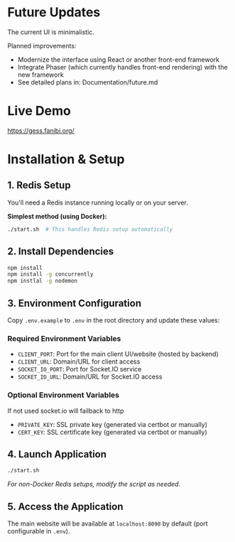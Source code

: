 
# Future Updates
The current UI is minimalistic.

Planned improvements:
- Modernize the interface using React or another front-end framework
- Integrate Phaser (which currently handles front-end rendering) with the new framework
- See detailed plans in: Documentation/future.md

# Live Demo
https://gess.fanibi.org/

# Installation & Setup

## 1. Redis Setup
You'll need a Redis instance running locally or on your server.

**Simplest method (using Docker):**
```bash
./start.sh  # This handles Redis setup automatically
```

## 2. Install Dependencies
```bash
npm install
npm install -g concurrently
npm instlal -g nodemon
```

## 3. Environment Configuration
Copy `.env.example` to `.env` in the root directory and update these values:

### Required Environment Variables
- `CLIENT_PORT`: Port for the main client UI/website (hosted by backend)
- `CLIENT_URL`: Domain/URL for client access
- `SOCKET_IO_PORT`: Port for Socket.IO service
- `SOCKET_IO_URL`: Domain/URL for Socket.IO access

### Optional Environment Variables
If not used socket.io will failback to http
- `PRIVATE_KEY`: SSL private key (generated via certbot or manually)
- `CERT_KEY`: SSL certificate key (generated via certbot or manually)

## 4. Launch Application
```bash
./start.sh
```
*For non-Docker Redis setups, modify the script as needed.*

## 5. Access the Application
The main website will be available at `localhost:8090` by default (port configurable in `.env`).
```


